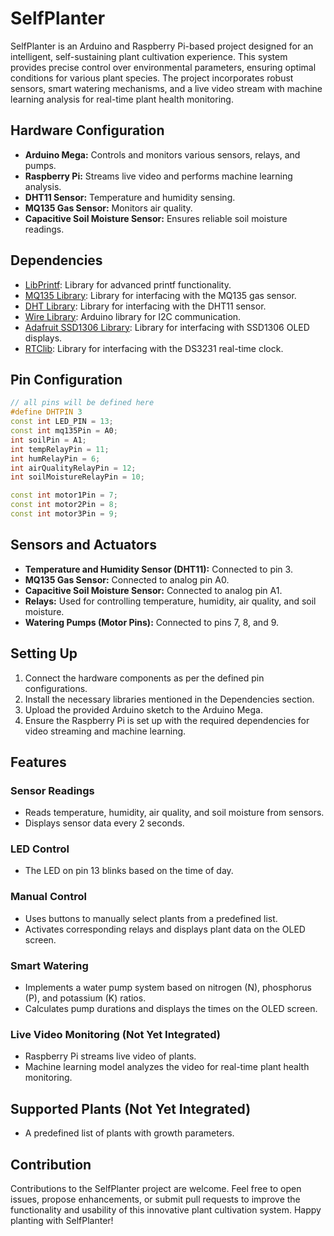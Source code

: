 
# SelfPlanter

SelfPlanter is an Arduino and Raspberry Pi-based project designed for an intelligent, self-sustaining plant cultivation experience. This system provides precise control over environmental parameters, ensuring optimal conditions for various plant species. The project incorporates robust sensors, smart watering mechanisms, and a live video stream with machine learning analysis for real-time plant health monitoring.

## Hardware Configuration

- **Arduino Mega:** Controls and monitors various sensors, relays, and pumps.
- **Raspberry Pi:** Streams live video and performs machine learning analysis.
- **DHT11 Sensor:** Temperature and humidity sensing.
- **MQ135 Gas Sensor:** Monitors air quality.
- **Capacitive Soil Moisture Sensor:** Ensures reliable soil moisture readings.

## Dependencies

- [LibPrintf](https://github.com/embeddedartistry/arduino-libprintf): Library for advanced printf functionality.
- [MQ135 Library](https://github.com/GeorgK/MQ135): Library for interfacing with the MQ135 gas sensor.
- [DHT Library](https://github.com/adafruit/DHT-sensor-library): Library for interfacing with the DHT11 sensor.
- [Wire Library](https://www.arduino.cc/en/Reference/Wire): Arduino library for I2C communication.
- [Adafruit SSD1306 Library](https://github.com/adafruit/Adafruit_SSD1306): Library for interfacing with SSD1306 OLED displays.
- [RTClib](https://github.com/adafruit/RTClib): Library for interfacing with the DS3231 real-time clock.

## Pin Configuration

```cpp
// all pins will be defined here
#define DHTPIN 3
const int LED_PIN = 13;
const int mq135Pin = A0;        
int soilPin = A1;               
int tempRelayPin = 11;          
int humRelayPin = 6;            
int airQualityRelayPin = 12;    
int soilMoistureRelayPin = 10;  

const int motor1Pin = 7;        
const int motor2Pin = 8;        
const int motor3Pin = 9;        
```

## Sensors and Actuators

- **Temperature and Humidity Sensor (DHT11):** Connected to pin 3.
- **MQ135 Gas Sensor:** Connected to analog pin A0.
- **Capacitive Soil Moisture Sensor:** Connected to analog pin A1.
- **Relays:** Used for controlling temperature, humidity, air quality, and soil moisture.
- **Watering Pumps (Motor Pins):** Connected to pins 7, 8, and 9.

## Setting Up

1. Connect the hardware components as per the defined pin configurations.
2. Install the necessary libraries mentioned in the Dependencies section.
3. Upload the provided Arduino sketch to the Arduino Mega.
4. Ensure the Raspberry Pi is set up with the required dependencies for video streaming and machine learning.

## Features

### Sensor Readings

- Reads temperature, humidity, air quality, and soil moisture from sensors.
- Displays sensor data every 2 seconds.

### LED Control

- The LED on pin 13 blinks based on the time of day.

### Manual Control

- Uses buttons to manually select plants from a predefined list.
- Activates corresponding relays and displays plant data on the OLED screen.

### Smart Watering

- Implements a water pump system based on nitrogen (N), phosphorus (P), and potassium (K) ratios.
- Calculates pump durations and displays the times on the OLED screen.

### Live Video Monitoring (Not Yet Integrated)

- Raspberry Pi streams live video of plants.
- Machine learning model analyzes the video for real-time plant health monitoring.

## Supported Plants (Not Yet Integrated)

- A predefined list of plants with growth parameters.

## Contribution

Contributions to the SelfPlanter project are welcome. Feel free to open issues, propose enhancements, or submit pull requests to improve the functionality and usability of this innovative plant cultivation system. Happy planting with SelfPlanter!

